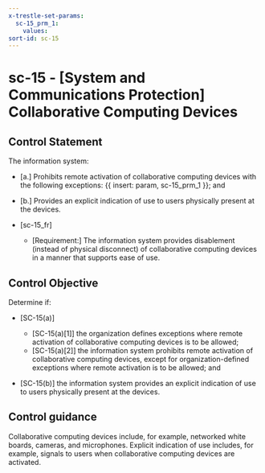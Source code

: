 ```yaml
---
x-trestle-set-params:
  sc-15_prm_1:
    values:
sort-id: sc-15
---
```


# sc-15 - \[System and Communications Protection\] Collaborative Computing Devices

## Control Statement

The information system:

- \[a.\] Prohibits remote activation of collaborative computing devices with the following exceptions: {{ insert: param, sc-15_prm_1 }}; and

- \[b.\] Provides an explicit indication of use to users physically present at the devices.

- \[sc-15_fr\]

  - \[Requirement:\] The information system provides disablement (instead of physical disconnect) of collaborative computing devices in a manner that supports ease of use.

## Control Objective

Determine if:

- \[SC-15(a)\]

  - \[SC-15(a)[1]\] the organization defines exceptions where remote activation of collaborative computing devices is to be allowed;
  - \[SC-15(a)[2]\] the information system prohibits remote activation of collaborative computing devices, except for organization-defined exceptions where remote activation is to be allowed; and

- \[SC-15(b)\] the information system provides an explicit indication of use to users physically present at the devices.

## Control guidance

Collaborative computing devices include, for example, networked white boards, cameras, and microphones. Explicit indication of use includes, for example, signals to users when collaborative computing devices are activated.
